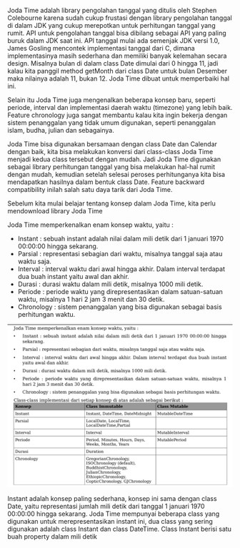 Joda Time adalah library pengolahan tanggal yang ditulis oleh Stephen Colebourne karena sudah
cukup frustasi dengan library pengolahan tanggal di dalam JDK yang cukup merepotkan untuk
perhitungan tanggal yang rumit. API untuk pengolahan tanggal bisa dibilang sebagai API yang
paling buruk dalam JDK saat ini. API tanggal mulai ada semenjak JDK versi 1.0, James Gosling
mencontek implementasi tanggal dari C, dimana implementasinya masih sederhana dan memiliki
banyak kelemahan secara design. Misalnya bulan di dalam class Date dimulai dari 0 hingga 11,
jadi kalau kita panggil method getMonth dari class Date untuk bulan Desember maka nilainya
adalah 11, bukan 12. Joda Time dibuat untuk memperbaiki hal ini.

Selain itu Joda Time juga mengenalkan beberapa konsep baru, seperti periode, interval dan
implementasi daerah waktu (timezone) yang lebih baik. Feature chronology juga sangat
membantu kalau kita ingin bekerja dengan sistem penanggalan yang tidak umum digunakan,
seperti penanggalan islam, budha, julian dan sebagainya.

Joda Time bisa digunakan bersamaan dengan class Date dan Calendar dengan baik, kita bisa
melakukan konversi dari class-class Joda Time menjadi kedua class tersebut dengan mudah. Jadi
Joda Time digunakan sebagai library perhitungan tanggal yang bisa melakukan hal-hal rumit
dengan mudah, kemudian setelah selesai peroses perhitunganya kita bisa mendapatkan
hasilnya dalam bentuk class Date. Feature backward compatibility inilah salah satu daya tarik
dari Joda Time.

Sebelum kita mulai belajar tentang konsep dalam Joda Time, kita perlu mendownload library
Joda Time

Joda Time memperkenalkan enam konsep waktu, yaitu :
- Instant : sebuah instant adalah nilai dalam mili detik dari 1 januari 1970 00:00:00 hingga
sekarang. 
- Parsial : representasi sebagian dari waktu, misalnya tanggal saja atau waktu saja. 
- Interval : interval waktu dari awal hingga akhir. Dalam interval terdapat dua buah instant
yaitu awal dan akhir. 
- Durasi : durasi waktu dalam mili detik, misalnya 1000 mili detik. 
- Periode : periode waktu yang direpresentasikan dalam satuan-satuan waktu, misalnya 1
hari 2 jam 3 menit dan 30 detik. 
- Chronology : sistem penanggalan yang bisa digunakan sebagai basis perhitungan waktu.

![img.png](img.png)

Instant adalah konsep paling sederhana, konsep ini sama dengan class Date, yaitu representasi
jumlah mili detik dari tanggal 1 januari 1970 00:00:00 hingga sekarang. Joda Time mempunyai
beberapa class yang digunakan untuk merepresentasikan instant ini, dua class yang sering
digunakan adalah class Instant dan class DateTime. Class Instant berisi satu buah property
dalam mili detik